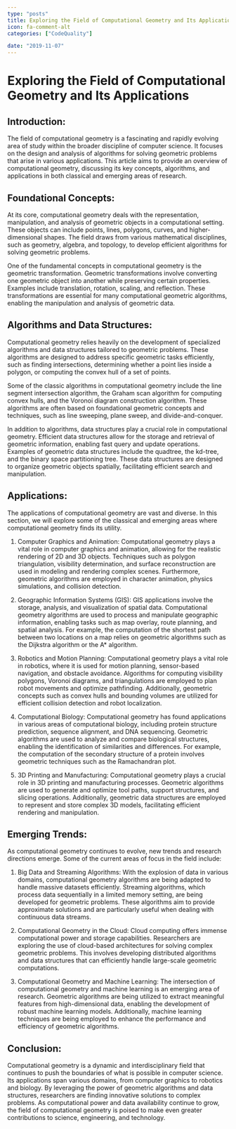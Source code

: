 ```yaml
---
type: "posts"
title: Exploring the Field of Computational Geometry and Its Applications
icon: fa-comment-alt
categories: ["CodeQuality"]

date: "2019-11-07"
---
```




# Exploring the Field of Computational Geometry and Its Applications

## Introduction:

The field of computational geometry is a fascinating and rapidly evolving area of study within the broader discipline of computer science. It focuses on the design and analysis of algorithms for solving geometric problems that arise in various applications. This article aims to provide an overview of computational geometry, discussing its key concepts, algorithms, and applications in both classical and emerging areas of research.

## Foundational Concepts:

At its core, computational geometry deals with the representation, manipulation, and analysis of geometric objects in a computational setting. These objects can include points, lines, polygons, curves, and higher-dimensional shapes. The field draws from various mathematical disciplines, such as geometry, algebra, and topology, to develop efficient algorithms for solving geometric problems.

One of the fundamental concepts in computational geometry is the geometric transformation. Geometric transformations involve converting one geometric object into another while preserving certain properties. Examples include translation, rotation, scaling, and reflection. These transformations are essential for many computational geometric algorithms, enabling the manipulation and analysis of geometric data.

## Algorithms and Data Structures:

Computational geometry relies heavily on the development of specialized algorithms and data structures tailored to geometric problems. These algorithms are designed to address specific geometric tasks efficiently, such as finding intersections, determining whether a point lies inside a polygon, or computing the convex hull of a set of points.

Some of the classic algorithms in computational geometry include the line segment intersection algorithm, the Graham scan algorithm for computing convex hulls, and the Voronoi diagram construction algorithm. These algorithms are often based on foundational geometric concepts and techniques, such as line sweeping, plane sweep, and divide-and-conquer.

In addition to algorithms, data structures play a crucial role in computational geometry. Efficient data structures allow for the storage and retrieval of geometric information, enabling fast query and update operations. Examples of geometric data structures include the quadtree, the kd-tree, and the binary space partitioning tree. These data structures are designed to organize geometric objects spatially, facilitating efficient search and manipulation.

## Applications:

The applications of computational geometry are vast and diverse. In this section, we will explore some of the classical and emerging areas where computational geometry finds its utility.

1. Computer Graphics and Animation: Computational geometry plays a vital role in computer graphics and animation, allowing for the realistic rendering of 2D and 3D objects. Techniques such as polygon triangulation, visibility determination, and surface reconstruction are used in modeling and rendering complex scenes. Furthermore, geometric algorithms are employed in character animation, physics simulations, and collision detection.

2. Geographic Information Systems (GIS): GIS applications involve the storage, analysis, and visualization of spatial data. Computational geometry algorithms are used to process and manipulate geographic information, enabling tasks such as map overlay, route planning, and spatial analysis. For example, the computation of the shortest path between two locations on a map relies on geometric algorithms such as the Dijkstra algorithm or the A* algorithm.

3. Robotics and Motion Planning: Computational geometry plays a vital role in robotics, where it is used for motion planning, sensor-based navigation, and obstacle avoidance. Algorithms for computing visibility polygons, Voronoi diagrams, and triangulations are employed to plan robot movements and optimize pathfinding. Additionally, geometric concepts such as convex hulls and bounding volumes are utilized for efficient collision detection and robot localization.

4. Computational Biology: Computational geometry has found applications in various areas of computational biology, including protein structure prediction, sequence alignment, and DNA sequencing. Geometric algorithms are used to analyze and compare biological structures, enabling the identification of similarities and differences. For example, the computation of the secondary structure of a protein involves geometric techniques such as the Ramachandran plot.

5. 3D Printing and Manufacturing: Computational geometry plays a crucial role in 3D printing and manufacturing processes. Geometric algorithms are used to generate and optimize tool paths, support structures, and slicing operations. Additionally, geometric data structures are employed to represent and store complex 3D models, facilitating efficient rendering and manipulation.

## Emerging Trends:

As computational geometry continues to evolve, new trends and research directions emerge. Some of the current areas of focus in the field include:

1. Big Data and Streaming Algorithms: With the explosion of data in various domains, computational geometry algorithms are being adapted to handle massive datasets efficiently. Streaming algorithms, which process data sequentially in a limited memory setting, are being developed for geometric problems. These algorithms aim to provide approximate solutions and are particularly useful when dealing with continuous data streams.

2. Computational Geometry in the Cloud: Cloud computing offers immense computational power and storage capabilities. Researchers are exploring the use of cloud-based architectures for solving complex geometric problems. This involves developing distributed algorithms and data structures that can efficiently handle large-scale geometric computations.

3. Computational Geometry and Machine Learning: The intersection of computational geometry and machine learning is an emerging area of research. Geometric algorithms are being utilized to extract meaningful features from high-dimensional data, enabling the development of robust machine learning models. Additionally, machine learning techniques are being employed to enhance the performance and efficiency of geometric algorithms.

## Conclusion:

Computational geometry is a dynamic and interdisciplinary field that continues to push the boundaries of what is possible in computer science. Its applications span various domains, from computer graphics to robotics and biology. By leveraging the power of geometric algorithms and data structures, researchers are finding innovative solutions to complex problems. As computational power and data availability continue to grow, the field of computational geometry is poised to make even greater contributions to science, engineering, and technology.